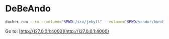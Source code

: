 # DeBeAndo

```bash
docker run --rm --volume="$PWD:/srv/jekyll" --volume="$PWD/vendor/bundle:/usr/local/bundle" --env JEKYLL_ENV=development -p 4000:4000 jekyll/jekyll:3.6 jekyll serve
```

Go to: [http://127.0.0.1:4000](http://127.0.0.1:4000)
